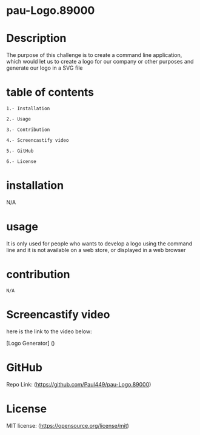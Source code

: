 # pau-Logo.89000

# Description

The purpose of this challenge is to create a command line application, which would let us to create a logo for our company or other purposes and generate our logo in a SVG file 

# table of contents
 
    1.- Installation

    2.- Usage

    3.- Contribution

    4.- Screencastify video

    5.- GitHub

    6.- License

# installation

   N/A

# usage

It is only used for people who wants to develop a logo using the command line and it is not available on a
web store, or displayed in a web browser

# contribution

    N/A

# Screencastify video

here is the link to the video below:

[Logo Generator] ()

# GitHub

Repo Link: (https://github.com/Paul449/pau-Logo.89000)

# License

MIT license: (https://opensource.org/license/mit)